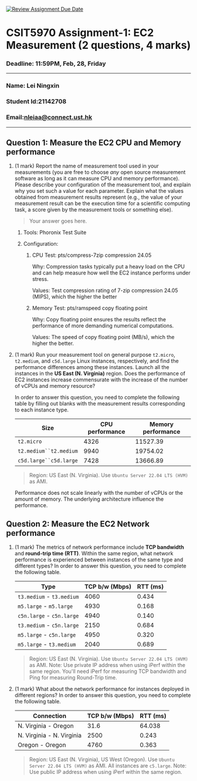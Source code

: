 [![Review Assignment Due Date](https://classroom.github.com/assets/deadline-readme-button-22041afd0340ce965d47ae6ef1cefeee28c7c493a6346c4f15d667ab976d596c.svg)](https://classroom.github.com/a/IAASVEAZ)
# CSIT5970 Assignment-1: EC2 Measurement (2 questions, 4 marks)

### Deadline: 11:59PM, Feb, 28, Friday

---

### Name: Lei Ningxin

### Student Id:21142708

### Email:nleiaa@connect.ust.hk

---

## Question 1: Measure the EC2 CPU and Memory performance

1. (1 mark) Report the name of measurement tool used in your measurements (you are free to choose *any* open source measurement software as long as it can measure CPU and memory performance). Please describe your configuration of the measurement tool, and explain why you set such a value for each parameter. Explain what the values obtained from measurement results represent (e.g., the value of your measurement result can be the execution time for a scientific computing task, a score given by the measurement tools or something else).

    > Your answer goes here.

    1. Tools: Phoronix Test Suite

    2. Configuration: 

       1. CPU Test: pts/compress-7zip compression 24.05

          Why: Compression tasks typically put a heavy load on the CPU and can help measure how well the EC2 instance performs under stress.

          Values: Test compression rating of 7-zip compression 24.05 (MIPS), which the higher the better

       2. Memory Test: pts/ramspeed copy floating point

          Why: Copy floating point ensures the results reflect the performance of more demanding numerical computations.

          Values: The speed of copy floating point (MB/s), which the higher the better.

2. (1 mark) Run your measurement tool on general purpose `t2.micro`, `t2.medium`, and `c5d.large` Linux instances, respectively, and find the performance differences among these instances. Launch all the instances in the **US East (N. Virginia)** region. Does the performance of EC2 instances increase commensurate with the increase of the number of vCPUs and memory resource?

    In order to answer this question, you need to complete the following table by filling out blanks with the measurement results corresponding to each instance type.

    | Size        | CPU performance | Memory performance |
    | ----------- | --------------- | ------------------ |
    | `t2.micro` | 4326 | 11527.39 |
    | `t2.medium``t2.medium` | 9940 | 19754.02 |
    | `c5d.large``c5d.large` | 7428 | 13666.89 |

    > Region: US East (N. Virginia). Use `Ubuntu Server 22.04 LTS (HVM)` as AMI.

    Performance does not scale linearly with the number of vCPUs or the amount of memory. The underlying architecture influence the performance.

## Question 2: Measure the EC2 Network performance

1. (1 mark) The metrics of network performance include **TCP bandwidth** and **round-trip time (RTT)**. Within the same region, what network performance is experienced between instances of the same type and different types? In order to answer this question, you need to complete the following table.

    | Type                      | TCP b/w (Mbps) | RTT (ms) |
    | ------------------------- | -------------- | -------- |
    | `t3.medium` - `t3.medium` | 4060           | 0.434    |
    | `m5.large` - `m5.large`   | 4930           | 0.168    |
    | `c5n.large` - `c5n.large` | 4940           | 0.140    |
    | `t3.medium` - `c5n.large` | 2150           | 0.684    |
    | `m5.large` - `c5n.large`  | 4950           | 0.320    |
    | `m5.large` - `t3.medium`  | 2040           | 0.689    |

    > Region: US East (N. Virginia). Use `Ubuntu Server 22.04 LTS (HVM)` as AMI. Note: Use private IP address when using iPerf within the same region. You'll need iPerf for measuring TCP bandwidth and Ping for measuring Round-Trip time.

2. (1 mark) What about the network performance for instances deployed in different regions? In order to answer this question, you need to complete the following table.

    | Connection                | TCP b/w (Mbps) | RTT (ms) |
    | ------------------------- | -------------- | -------- |
    | N. Virginia - Oregon      | 31.6           | 64.038   |
    | N. Virginia - N. Virginia | 2500           | 0.243    |
    | Oregon - Oregon           | 4760           | 0.363    |

    > Region: US East (N. Virginia), US West (Oregon). Use `Ubuntu Server 22.04 LTS (HVM)` as AMI. All instances are `c5.large`. Note: Use public IP address when using iPerf within the same region.
